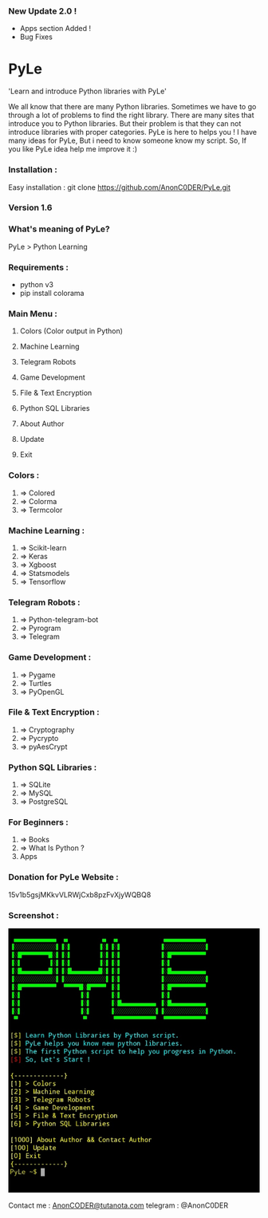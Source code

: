 ### New Update 2.0 !
- Apps section Added !
- Bug Fixes

# PyLe
'Learn and introduce Python libraries with PyLe'

We all know that there are many Python libraries. 
Sometimes we have to go through a lot of problems to 
find the right library.
There are many sites that introduce you to Python libraries. 
But their problem is that they can not introduce libraries with proper categories.
PyLe is here to helps you !
I have many ideas for PyLe, But i need to know someone know my script.
So, If you like PyLe idea help me improve it :)

### Installation :
Easy installation :
git clone https://github.com/AnonC0DER/PyLe.git

### Version 1.6

### What's meaning of PyLe?
PyLe > Python Learning

### Requirements :
- python v3
- pip install colorama

### Main Menu :

1. Colors (Color output in Python)
2. Machine Learning
3. Telegram Robots
4. Game Development
5. File & Text Encryption
6. Python SQL Libraries

1000. About Author
100. Update
0. Exit  

### Colors :
1. => Colored
2. => Colorma
3. => Termcolor

### Machine Learning :
1. => Scikit-learn
2. => Keras 
3. => Xgboost
4. => Statsmodels
5. => Tensorflow 

### Telegram Robots :
1. => Python-telegram-bot
2. => Pyrogram
3. => Telegram

### Game Development :
1. => Pygame
2. => Turtles
3. => PyOpenGL

### File & Text Encryption :
1. => Cryptography
2. => Pycrypto 
3. => pyAesCrypt

### Python SQL Libraries :
1. => SQLite
2. => MySQL 
3. => PostgreSQL

### For Beginners :
1. => Books
2. => What Is Python ?
3. Apps

### Donation for PyLe Website : 
15v1b5gsjMKkvVLRWjCxb8pzFvXjyWQBQ8

### Screenshot : 
![ScreenShot](PyLe.jpg)

Contact me : 
AnonCODER@tutanota.com
telegram : @AnonC0DER
